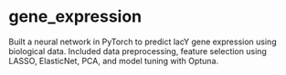 # gene_expression
Built a neural network in PyTorch to predict lacY gene expression using biological data. Included data preprocessing, feature selection using LASSO, ElasticNet, PCA, and model tuning with Optuna.

